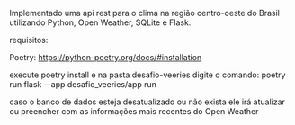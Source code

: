 Implementado uma api rest para o clima na região centro-oeste do Brasil utilizando Python, Open Weather, SQLite e Flask.

requisitos:

Poetry: https://python-poetry.org/docs/#installation

execute poetry install e na pasta desafio-veeries digite o comando: poetry run flask --app desafio_veeries/app run

caso o banco de dados esteja desatualizado ou não exista ele irá atualizar ou preencher com as informações mais recentes do Open Weather
